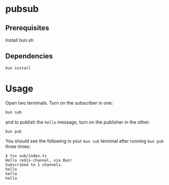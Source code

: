 # pubsub

## Prerequisites

Install bun.sh 

## Dependencies

```bash
bun install
```

# Usage

Open two terminals. Turn on the subscriber in one:
```bash
bun sub
```

and to publish the `hello` message, turn on the publisher in the other:
```bash
bun pub
```

You should see the following in your `bun sub` terminal after running `bun pub` three times:

```
$ tsx sub/index.ts
Hello redis-channel, via Bun!
Subscribed to 1 channels.
hello
hello
hello
```